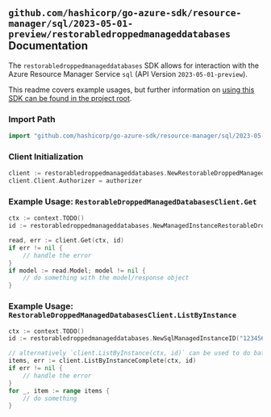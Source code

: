 
## `github.com/hashicorp/go-azure-sdk/resource-manager/sql/2023-05-01-preview/restorabledroppedmanageddatabases` Documentation

The `restorabledroppedmanageddatabases` SDK allows for interaction with the Azure Resource Manager Service `sql` (API Version `2023-05-01-preview`).

This readme covers example usages, but further information on [using this SDK can be found in the project root](https://github.com/hashicorp/go-azure-sdk/tree/main/docs).

### Import Path

```go
import "github.com/hashicorp/go-azure-sdk/resource-manager/sql/2023-05-01-preview/restorabledroppedmanageddatabases"
```


### Client Initialization

```go
client := restorabledroppedmanageddatabases.NewRestorableDroppedManagedDatabasesClientWithBaseURI("https://management.azure.com")
client.Client.Authorizer = authorizer
```


### Example Usage: `RestorableDroppedManagedDatabasesClient.Get`

```go
ctx := context.TODO()
id := restorabledroppedmanageddatabases.NewManagedInstanceRestorableDroppedDatabaseID("12345678-1234-9876-4563-123456789012", "example-resource-group", "managedInstanceValue", "restorableDroppedDatabaseIdValue")

read, err := client.Get(ctx, id)
if err != nil {
	// handle the error
}
if model := read.Model; model != nil {
	// do something with the model/response object
}
```


### Example Usage: `RestorableDroppedManagedDatabasesClient.ListByInstance`

```go
ctx := context.TODO()
id := restorabledroppedmanageddatabases.NewSqlManagedInstanceID("12345678-1234-9876-4563-123456789012", "example-resource-group", "managedInstanceValue")

// alternatively `client.ListByInstance(ctx, id)` can be used to do batched pagination
items, err := client.ListByInstanceComplete(ctx, id)
if err != nil {
	// handle the error
}
for _, item := range items {
	// do something
}
```
